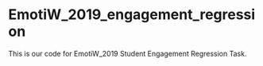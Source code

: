 # EmotiW_2019_engagement_regression
This is our code for EmotiW_2019 Student Engagement Regression Task.
